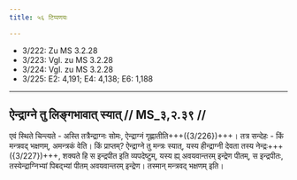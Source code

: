 ```yaml
---
title: ५६ टिप्पणयः

---
```

- 3/222: Zu MS 3.2.28
- 3/223: Vgl. zu MS 3.2.28
- 3/224: Vgl. zu MS 3.2.28
- 3/225: E2: 4,191; E4: 4,138; E6: 1,188

____________________________________________


## ऐन्द्राग्ने तु लिङ्गभावात् स्यात् // MS_३,२.३९ //

एवं स्थिते चिन्त्यते - अस्ति तत्रैन्द्राग्नः सोमः, ऐन्द्राग्नं गृह्णातीति+++({3/226})+++। तत्र सन्देहः - किं मन्त्रवद् भक्षणम्, अमन्त्रकं वेति। किं प्राप्तम्? ऐन्द्राग्ने तु मन्त्रः स्यात्, यस्य हीन्द्राग्नी देवता तस्य नेन्द्रः+++({3/227})+++, शक्यते हि स इन्द्रपीत इति व्यपदेष्टुम्, यस्य ह्य् अवयवान्तरम् इन्द्रेण पीतम्, स इन्द्रपीतः, तस्येन्द्राग्निभ्यां पिबद्भ्यां पीतम् अवयवान्तरम् इन्द्रेण। तस्मान् मन्त्रवद् भक्षणम् इति।